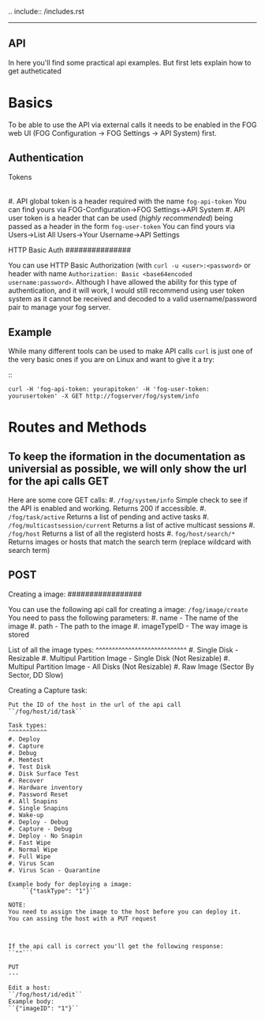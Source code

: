 .. include:: /includes.rst

---
API
---

In here you'll find some practical api examples.
But first lets explain how to get autheticated

Basics
======

To be able to use the API via external calls it needs to be enabled in the FOG web UI (FOG Configuration -> FOG Settings -> API System) first.

Authentication
--------------

Tokens
######

#. API global token is a header required with the name ``fog-api-token``
You can find yours via FOG-Configuration->FOG Settings->API System
#. API user token is a header that can be used (*highly recommended*) being passed as a header in the form ``fog-user-token``
You can find yours via Users->List All Users->Your Username->API Settings

HTTP Basic Auth
###############

You can use HTTP Basic Authorization (with ``curl -u <user>:<password>`` or header with name ``Authorization: Basic <base64encoded username:password>``. 
Although I have allowed the ability for this type of authentication, and it will work, I would still recommend using user token system as it cannot be received and decoded to a valid username/password pair to manage your fog server.

Example
-------

While many different tools can be used to make API calls ``curl`` is just one of the very basic ones if you are on Linux and want to give it a try:

::

    curl -H 'fog-api-token: yourapitoken' -H 'fog-user-token: yourusertoken' -X GET http://fogserver/fog/system/info



Routes and Methods
==================
To keep the iformation in the documentation as universial as possible, we will only show the url for the api calls
GET
---
Here are some core GET calls:
#. ``/fog/system/info`` Simple check to see if the API is enabled and working. Returns 200 if accessible.
#. ``/fog/task/active`` Returns a list of pending and active tasks
#. ``/fog/multicastsession/current`` Returns a list of active multicast sessions
#. ``/fog/host`` Returns a list of all the registerd hosts
#. ``fog/host/search/*`` Returns images or hosts that match the search term (replace wildcard with search term)

POST
----

Creating a image:
#################

You can use the following api call for creating a image:
``/fog/image/create``
You need to pass the following parameters:
#. name -  The name of the image
#. path - The path to the image
#. imageTypeID - The way image is stored

List of all the image types:
^^^^^^^^^^^^^^^^^^^^^^^^^^^^
#. Single Disk - Resizable
#. Multipul Partition Image - Single Disk (Not Resizable)
#. Multipul Partition Image - All Disks (Not Resizable)
#. Raw Image (Sector By Sector, DD Slow)


Creating a Capture task:
~~~~~~~~~~~~~~~~~~~~~~~~
Put the ID of the host in the url of the api call
``/fog/host/id/task``

Task types:
^^^^^^^^^^^
#. Deploy
#. Capture
#. Debug
#. Memtest
#. Test Disk
#. Disk Surface Test
#. Recover
#. Hardware inventory
#. Password Reset
#. All Snapins
#. Single Snapins
#. Wake-up
#. Deploy - Debug
#. Capture - Debug
#. Deploy - No Snapin
#. Fast Wipe
#. Normal Wipe
#. Full Wipe
#. Virus Scan
#. Virus Scan - Quarantine

Example body for deploying a image:
    ``{"taskType": "1"}``

NOTE:
You need to assign the image to the host before you can deploy it.
You can assing the host with a PUT request



If the api call is correct you'll get the following response:
``""```

PUT
---

Edit a host:
``/fog/host/id/edit``
Example body:
``{"imageID": "1"}``
